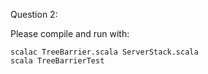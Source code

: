 Question 2:

Please compile and run with:

    scalac TreeBarrier.scala ServerStack.scala
    scala TreeBarrierTest

